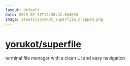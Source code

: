 ```yaml
---
layout: default
date: 2025-07-20T12:50:42.843655
image: assets/yorukot_superfile_cropped.png
---
```


# [yorukot/superfile](https://github.com/yorukot/superfile)

terminal file manager with a clean UI and easy navigation
